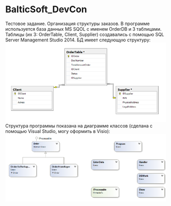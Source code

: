 # BalticSoft_DevCon
Тестовое задание. Организация структуры заказов.
В программе используется база данных MS SQOL с именем  OrderDB и 3 таблицами. Таблицы (их 3: OrderTable, Client, Supplier) создавались с помощью SQL Server Management Studio 2014. БД имеет следующую структуру:
![alt text](https://github.com/PugachD/BalticSoft_DevCon/blob/master/Изображения/Диаграмма%20БД.PNG)
Структура программы показана на диаграмме классов (сделана с помощью Visual Studio, могу оформить в Visio):
![alt text](https://github.com/PugachD/BalticSoft_DevCon/blob/master/Изображения/Диаграмма%20Классов.PNG)
